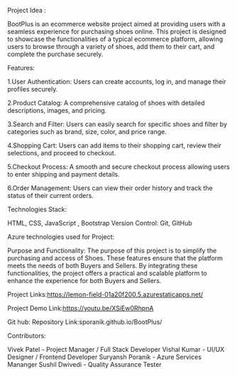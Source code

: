 Project Idea :

BootPlus is an ecommerce website project aimed at providing users with a seamless experience for purchasing shoes online. This project is designed to showcase the functionalities of a typical ecommerce platform, allowing users to browse through a variety of shoes, add them to their cart, and complete the purchase securely.


Features:

1.User Authentication: Users can create accounts, log in, and manage their profiles securely.

2.Product Catalog: A comprehensive catalog of shoes with detailed descriptions, images, and pricing.

3.Search and Filter: Users can easily search for specific shoes and filter by categories such as brand, size, color, and price range.

4.Shopping Cart: Users can add items to their shopping cart, review their selections, and proceed to checkout.

5.Checkout Process: A smooth and secure checkout process allowing users to enter shipping and payment details.

6.Order Management: Users can view their order history and track the status of their current orders.



Technologies Stack:

HTML, CSS, JavaScript , Bootstrap
Version Control: Git, GitHub


Azure technologies used for Project:

Purpose and Functionality: The purpose of this project is to simplify the purchasing and access of Shoes. These features ensure that the platform meets the needs of both Buyers and Sellers. By integrating these functionalities, the project offers a practical and scalable platform to enhance the experience for both Buyers and Sellers.


Project Links:https://lemon-field-01a20f200.5.azurestaticapps.net/

Project Demo Link:https://youtu.be/XSiEw0RhpnA

Git hub: Repository Link:sporanik.github.io/BootPlus/


Contributors:

Vivek Patel - Project Manager / Full Stack Developer
Vishal Kumar - UI/UX Designer / Frontend Developer
Suryansh Poranik - Azure Services Mananger
Sushil Dwivedi - Quality Assurance Tester
